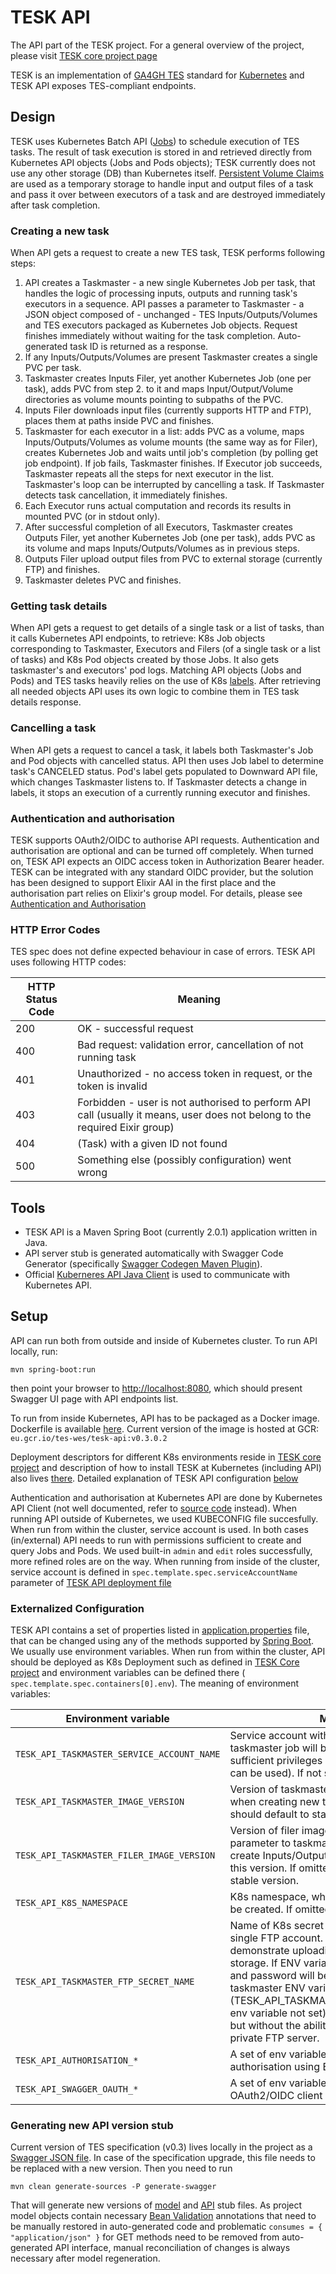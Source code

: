 # TESK API

The API part of the TESK project. For a general overview of the project, please visit [TESK core project page](https://github.com/EMBL-EBI-TSI/TESK)

TESK is an implementation of [GA4GH TES](https://github.com/ga4gh/task-execution-schemas) standard for [Kubernetes](https://kubernetes.io) and TESK API exposes TES-compliant endpoints.

## Design
TESK uses Kubernetes Batch API ([Jobs](https://kubernetes.io/docs/concepts/workloads/controllers/jobs-run-to-completion)) to schedule execution of TES tasks. The result of task execution is stored in and retrieved directly from Kubernetes API objects (Jobs and Pods objects); TESK currently does not use any other storage (DB) than Kubernetes itself. [Persistent Volume Claims](https://kubernetes.io/docs/concepts/storage/persistent-volumes/#persistentvolumeclaims) are used as a temporary storage to handle input and output files of a task and pass it over between executors of a task and are destroyed immediately after task completion.

### Creating a new task
When API gets a request to create a new TES task, TESK performs following steps:
1. API creates a Taskmaster - a new single Kubernetes Job per task, that handles the logic of processing inputs, outputs and running task's executors in a sequence. API passes a parameter to Taskmaster - a JSON object composed of - unchanged - TES Inputs/Outputs/Volumes and TES executors packaged as Kubernetes Job objects. Request finishes immediately without waiting for the task completion. Auto-generated task ID is returned as a response.
2. If any Inputs/Outputs/Volumes are present Taskmaster creates a single PVC per task.
3. Taskmaster creates Inputs Filer, yet another Kubernetes Job (one per task), adds PVC from step 2. to it and maps Input/Output/Volume directories as volume mounts pointing to subpaths of the PVC.
4. Inputs Filer downloads input files (currently supports HTTP and FTP), places them at paths inside PVC and finishes.
5. Taskmaster for each executor in a list: adds PVC as a volume, maps Inputs/Outputs/Volumes as volume mounts (the same way as for Filer), creates Kubernetes Job and waits until job's completion (by polling get job endpoint). If job fails, Taskmaster finishes. If Executor job succeeds, Taskmaster repeats all the steps for next executor in the list. Taskmaster's loop can be interrupted by cancelling a task. If Taskmaster detects task cancellation, it immediately finishes.
6. Each Executor runs actual computation and records its results in mounted PVC (or in stdout only).
7. After successful completion of all Executors, Taskmaster creates Outputs Filer, yet another Kubernetes Job (one per task), adds PVC as its volume and maps Inputs/Outputs/Volumes as in previous steps.
8. Outputs Filer upload output files from PVC to external storage (currently FTP) and finishes.
9. Taskmaster deletes PVC and finishes.
### Getting task details
When API gets a request to get details of a single task or a list of tasks, than it calls Kubernetes API endpoints, to retrieve: K8s Job objects corresponding to Taskmaster, Executors and Filers (of a single task or a list of tasks) and K8s Pod objects created by those Jobs. It also gets taskmaster's and executors' pod logs. Matching API objects (Jobs and Pods) and TES tasks heavily relies on the use of K8s [labels](https://kubernetes.io/docs/concepts/overview/working-with-objects/labels/). After retrieving all needed objects API uses its own logic to combine them in TES task details response. 
### Cancelling a task
When API gets a request to cancel a task, it labels both Taskmaster's Job and Pod objects with cancelled status. API then uses Job label to determine task's CANCELED status. Pod's label gets populated to Downward API file, which changes Taskmaster listens to. If Taskmaster detects a change in labels, it stops an execution of a currently running  executor and finishes.
### Authentication and authorisation
TESK supports OAuth2/OIDC to authorise API requests. Authentication and authorisation are optional and can be turned off completely. When turned on, TESK API expects an OIDC access token in Authorization Bearer header. TESK can be integrated with any standard OIDC provider, but the solution has been designed to support Elixir AAI in the first place and the authorisation part relies on Elixir's group model. For details, please see [Authentication and Authorisation](auth.md)
### HTTP Error Codes
TES spec does not define expected behaviour in case of errors. TESK API uses following HTTP codes:

HTTP Status Code | Meaning
------------ | -------------
200 | OK - successful request
400 | Bad request: validation error, cancellation of not running task
401 | Unauthorized - no access token in request, or the token is invalid
403 | Forbidden - user is not authorised to perform API call (usually it means, user does not belong to the required Eixir group) 
404 | (Task) with a given ID not found
500 | Something else (possibly configuration) went wrong

## Tools
* TESK API is a Maven Spring Boot (currently 2.0.1) application written in Java.
* API server stub is generated automatically with Swagger Code Generator (specifically [Swagger Codegen Maven Plugin](https://github.com/swagger-api/swagger-codegen/blob/master/modules/swagger-codegen-maven-plugin)).
* Official [Kuberneres API Java Client](https://github.com/kubernetes-client/java) is used to communicate with Kubernetes API.
## Setup  
API can run both from outside and inside of Kubernetes cluster. To run API locally, run:
 
```mvn spring-boot:run```

then point your browser to [http://localhost:8080](http://localhost:8080), which should present Swagger UI page with API endpoints list.

To run from inside Kubernetes, API has to be packaged as a Docker image. Dockerfile is available [here](/Dockerfile).
Current version of the image is hosted at GCR: `eu.gcr.io/tes-wes/tesk-api:v0.3.0.2`
 
Deployment descriptors for different K8s environments reside in [TESK core project](https://github.com/EMBL-EBI-TSI/TESK/tree/master/deployment) and description of how to install TESK at Kubernetes (including API) also lives [there](https://github.com/EMBL-EBI-TSI/TESK/blob/master/documentation/deployment.md). Detailed explanation of TESK API configuration [below](#externalized-configuration)

Authentication and authorisation at Kubernetes API are done by Kubernetes API Client (not well documented, refer to [source code](https://github.com/kubernetes-client/java/blob/master/util/src/main/java/io/kubernetes/client/util/Config.java) instead). When running API outside of Kubernetes, we used KUBECONFIG file succesfully. When run from within the cluster, service account is used. In both cases (in/external) API needs to run with permissions sufficient to create and query Jobs and Pods. We used built-in `admin` and `edit` roles successfully, more refined roles are on the way. When running from inside of the cluster, service account is defined in `spec.template.spec.serviceAccountName` parameter of [TESK API deployment file](https://github.com/EMBL-EBI-TSI/TESK/blob/master/deployment/ingress/tesk-deployment.yaml.j2)   

### Externalized Configuration
TESK API contains a set of properties listed in [application.properties](/src/main/resources/application.properties) file, that can be changed using any of the methods supported by [Spring Boot](https://docs.spring.io/spring-boot/docs/current/reference/html/boot-features-external-config.html). We usually use environment variables. When run from within the cluster, API should be deployed as K8s Deployment such as defined in [TESK Core project](https://github.com/EMBL-EBI-TSI/TESK/blob/master/deployment/ingress/tesk-deployment.yaml.j2) and environment variables can be defined there ( `spec.template.spec.containers[0].env`).
The meaning of environment variables:

 Environment variable | Meaning
 ------------ | -------------
 `TESK_API_TASKMASTER_SERVICE_ACCOUNT_NAME` | Service account with which each new taskmaster job will be created. Needs to have sufficient privileges granted (default `edit` role can be used). If not set, defaults to `default`.
 `TESK_API_TASKMASTER_IMAGE_VERSION` | Version of taskmaster image, the API will use, when creating new taskmaster jobs. If not set, should default to stable version of taskmaster.
 `TESK_API_TASKMASTER_FILER_IMAGE_VERSION` | Version of filer image, passed on as a parameter to taskmaster. Taskmaster will create Inputs/Outputs filer using the image in this version. If omitted, should default to latest stable version.
 `TESK_API_K8S_NAMESPACE` | K8s namespace, where all the Job objects will be created. If omitted, defaults to `default`.
 `TESK_API_TASKMASTER_FTP_SECRET_NAME` | Name of K8s secret storing credentials to a single FTP account. FTP account is used to demonstrate uploading output files to external storage. If ENV variable is set, FTP username and password will be included by API as taskmaster ENV variables. Otherwise (TESK_API_TASKMASTER_FTP_SECRET_NAME env variable not set), TESK should still work, but without the ability to upload files to a private FTP server.
 `TESK_API_AUTHORISATION_*` | A set of env variables configuring authorisation using Elixir group membership
 `TESK_API_SWAGGER_OAUTH_*` | A set of env variables configuring OAuth2/OIDC client built in Swagger UI
 
 
### Generating new API version stub
Current version of TES specification (v0.3) lives locally in the project as a [Swagger JSON file](/src/main/resources/task_execution.swagger.json). In case of the specification upgrade, this file needs to be replaced with a new version. Then you need to run

```mvn clean generate-sources -P generate-swagger```

That will generate new versions of [model](/src/main/java/uk/ac/ebi/tsc/tesk/model) and [API](/src/main/java/uk/ac/ebi/tsc/tesk/api) stub files. As project model objects contain necessary [Bean Validation](http://beanvalidation.org) annotations that need to be manually restored in auto-generated code and problematic `consumes = { "application/json" }` for GET methods need to be removed from auto-generated API interface, manual reconciliation of changes is always necessary after model regeneration.
    
